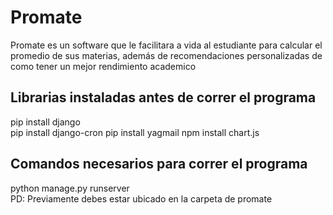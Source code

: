# Promate
Promate es un software que le facilitara a vida al estudiante para calcular el promedio de sus materias, además de recomendaciones personalizadas de como tener un mejor rendimiento academico

## Librarias instaladas antes de correr el programa
pip install django<br>
pip install django-cron
pip install yagmail
npm install chart.js
## Comandos necesarios para correr el programa
python manage.py runserver<br>
PD: Previamente debes estar ubicado en la carpeta de promate 
  



